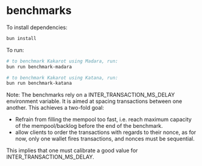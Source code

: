 # benchmarks

To install dependencies:

```bash
bun install
```

To run:

```bash
# to benchmark Kakarot using Madara, run:
bun run benchmark-madara

# to benchmark Kakarot using Katana, run:
bun run benchmark-katana
```

Note: The benchmarks rely on a INTER_TRANSACTION_MS_DELAY environment variable.
It is aimed at spacing transactions between one another. This achieves a
two-fold goal:

- Refrain from filling the mempool too fast, i.e. reach maximum capacity of the
  mempool/backlog before the end of the benchmark.
- allow clients to order the transactions with regards to their nonce, as for
  now, only one wallet fires transactions, and nonces must be sequential.

This implies that one must calibrate a good value for
INTER_TRANSACTION_MS_DELAY.
